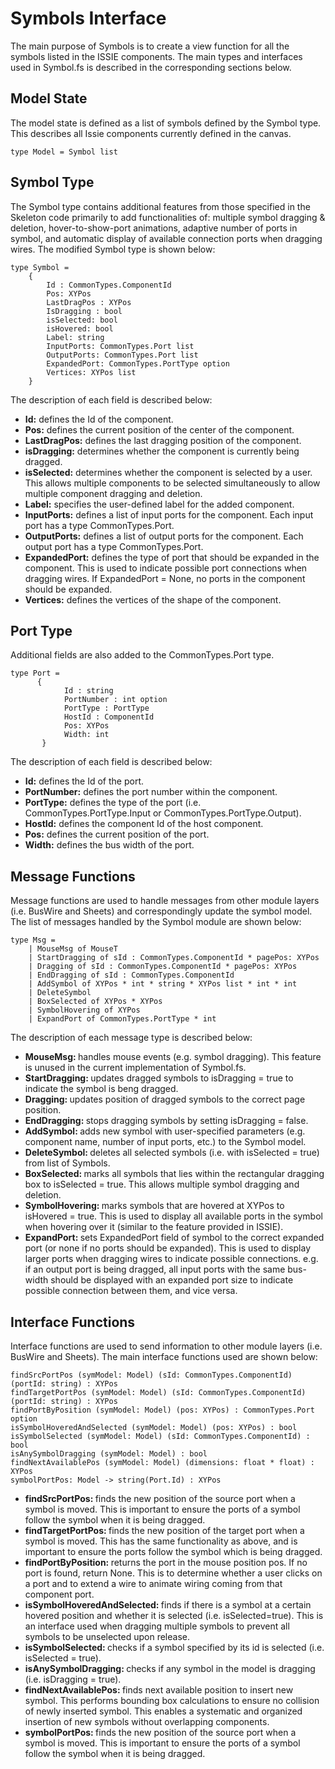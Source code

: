 # Symbols Interface
The main purpose of Symbols is to create a view function for all the symbols listed in the ISSIE components. The main types and interfaces used in Symbol.fs is described in the corresponding sections below.

## Model State
The model state is defined as a list of symbols defined by the Symbol type. This describes all Issie components currently defined in the canvas.
```F#
type Model = Symbol list
```

## Symbol Type
The Symbol type contains additional features from those specified in the Skeleton code primarily to add functionalities of: multiple symbol dragging & deletion, hover-to-show-port animations, adaptive number of ports in symbol, and automatic display of available connection ports when dragging wires. The modified Symbol type is shown below:
```F#
type Symbol =
    {
        Id : CommonTypes.ComponentId
        Pos: XYPos
        LastDragPos : XYPos
        IsDragging : bool
        isSelected: bool
        isHovered: bool
        Label: string
        InputPorts: CommonTypes.Port list
        OutputPorts: CommonTypes.Port list
        ExpandedPort: CommonTypes.PortType option
        Vertices: XYPos list
    }
```
The description of each field is described below:
<ul>
  <li><b>Id:</b> defines the Id of the component.</li>
  <li><b>Pos:</b> defines the current position of the center of the component.</li>
  <li><b>LastDragPos:</b> defines the last dragging position of the component.</li>
  <li><b>isDragging:</b> determines whether the component is currently being dragged.</li>
  <li><b>isSelected:</b> determines whether the component is selected by a user. This allows multiple components to be selected simultaneously to allow multiple component dragging and deletion.</li>
  <li><b>Label:</b> specifies the user-defined label for the added component.</li>
  <li><b>InputPorts:</b> defines a list of input ports for the component. Each input port has a type CommonTypes.Port.</li>
  <li><b>OutputPorts:</b> defines a list of output ports for the component. Each output port has a type CommonTypes.Port.</li>
  <li><b>ExpandedPort:</b> defines the type of port that should be expanded in the component. This is used to indicate possible port connections when dragging wires. If ExpandedPort = None, no ports in the component should be expanded.</li>
  <li><b>Vertices:</b> defines the vertices of the shape of the component.</li>
</ul>

## Port Type
Additional fields are also added to the CommonTypes.Port type.
```F#
type Port = 
      {
            Id : string
            PortNumber : int option
            PortType : PortType
            HostId : ComponentId
            Pos: XYPos
            Width: int
       } 
```
The description of each field is described below:
<ul>
  <li><b>Id:</b> defines the Id of the port.</li>
  <li><b>PortNumber:</b> defines the port number within the component.</li>
  <li><b>PortType:</b> defines the type of the port (i.e. CommonTypes.PortType.Input or CommonTypes.PortType.Output).</li>
  <li><b>HostId:</b> defines the component Id of the host component.</li>
  <li><b>Pos:</b> defines the current position of the port.</li>
  <li><b>Width:</b> defines the bus width of the port.</li>
</ul>

## Message Functions
Message functions are used to handle messages from other module layers (i.e. BusWire and Sheets) and correspondingly update the symbol model. The list of messages handled by the Symbol module are shown below:
```F#
type Msg =
    | MouseMsg of MouseT
    | StartDragging of sId : CommonTypes.ComponentId * pagePos: XYPos
    | Dragging of sId : CommonTypes.ComponentId * pagePos: XYPos
    | EndDragging of sId : CommonTypes.ComponentId
    | AddSymbol of XYPos * int * string * XYPos list * int * int 
    | DeleteSymbol 
    | BoxSelected of XYPos * XYPos
    | SymbolHovering of XYPos
    | ExpandPort of CommonTypes.PortType * int
```
The description of each message type is described below:
<ul>
  <li><b>MouseMsg: </b>handles mouse events (e.g. symbol dragging). This feature is unused in the current implementation of Symbol.fs.</li>
  <li><b>StartDragging: </b>updates dragged symbols to isDragging = true to indicate the symbol is beng dragged.</li>
  <li><b>Dragging: </b>updates position of dragged symbols to the correct page position.</li>
  <li><b>EndDragging: </b>stops dragging symbols by setting isDragging = false.</li>
  <li><b>AddSymbol: </b>adds new symbol with user-specified parameters (e.g. component name, number of input ports, etc.) to the Symbol model.</li>
  <li><b>DeleteSymbol: </b>deletes all selected symbols (i.e. with isSelected = true) from list of Symbols.</li>
  <li><b>BoxSelected: </b>marks all symbols that lies within the rectangular dragging box to isSelected = true. This allows multiple symbol dragging and deletion.</li>
  <li><b>SymbolHovering: </b>marks symbols that are hovered at XYPos to isHovered = true. This is used to display all available ports in the symbol when hovering over it (similar to the feature provided in ISSIE).</li>
  <li><b>ExpandPort: </b>sets ExpandedPort field of symbol to the correct expanded port (or none if no ports should be expanded). This is used to display larger ports when dragging wires to indicate possible connections. e.g. if an output port is being dragged, all input ports with the same bus-width should be displayed with an expanded port size to indicate possible connection between them, and vice versa.</li>
</ul>

## Interface Functions
Interface functions are used to send information to other module layers (i.e. BusWire and Sheets). The main interface functions used are shown below:
```F#
findSrcPortPos (symModel: Model) (sId: CommonTypes.ComponentId) (portId: string) : XYPos 
findTargetPortPos (symModel: Model) (sId: CommonTypes.ComponentId) (portId: string) : XYPos 
findPortByPosition (symModel: Model) (pos: XYPos) : CommonTypes.Port option 
isSymbolHoveredAndSelected (symModel: Model) (pos: XYPos) : bool
isSymbolSelected (symModel: Model) (sId: CommonTypes.ComponentId) : bool
isAnySymbolDragging (symModel: Model) : bool
findNextAvailablePos (symModel: Model) (dimensions: float * float) : XYPos
symbolPortPos: Model -> string(Port.Id) : XYPos   
```
<ul>
  <li><b>findSrcPortPos: </b>finds the new position of the source port when a symbol is moved. This is important to ensure the ports of a symbol follow the symbol when it is being dragged.</li>
  <li><b>findTargetPortPos: </b>finds the new position of the target port when a symbol is moved. This has the same functionality as above, and is important to ensure the ports follow the symbol which is being dragged.</li>
  <li><b>findPortByPosition: </b>returns the port in the mouse position pos. If no port is found, return None. This is to determine whether a user clicks on a port and to extend a wire to animate wiring coming from that component port.</li>
  <li><b>isSymbolHoveredAndSelected: </b>finds if there is a symbol at a certain hovered position and whether it is selected (i.e. isSelected=true). This is an interface used when dragging multiple symbols to prevent all symbols to be unselected upon release.</li>
  <li><b>isSymbolSelected: </b>checks if a symbol specified by its id is selected (i.e. isSelected = true).</li>
  <li><b>isAnySymbolDragging: </b>checks if any symbol in the model is dragging (i.e. isDragging = true).</li>
  <li><b>findNextAvailablePos: </b>finds next available position to insert new symbol. This performs bounding box calculations to ensure no collision of newly inserted symbol. This enables a systematic and organized insertion of new symbols without overlapping components.</li>
  <li><b>symbolPortPos: </b>finds the new position of the source port when a symbol is moved. This is important to ensure the ports of a symbol follow the symbol when it is being dragged.</li>
</ul>
